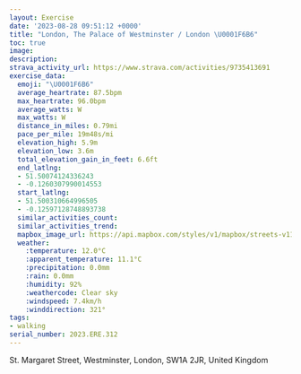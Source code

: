 ```yaml
---
layout: Exercise
date: '2023-08-28 09:51:12 +0000'
title: "London, The Palace of Westminster / London \U0001F6B6"
toc: true
image:
description:
strava_activity_url: https://www.strava.com/activities/9735413691
exercise_data:
  emoji: "\U0001F6B6"
  average_heartrate: 87.5bpm
  max_heartrate: 96.0bpm
  average_watts: W
  max_watts: W
  distance_in_miles: 0.79mi
  pace_per_mile: 19m48s/mi
  elevation_high: 5.9m
  elevation_low: 3.6m
  total_elevation_gain_in_feet: 6.6ft
  end_latlng:
  - 51.50074124336243
  - -0.1260307990014553
  start_latlng:
  - 51.500310664996505
  - -0.12597128748893738
  similar_activities_count:
  similar_activities_trend:
  mapbox_image_url: https://api.mapbox.com/styles/v1/mapbox/streets-v11/static/path-5+787af2-1.0(qiiyHfjXx%40NV%3FNC%5CQr%40%7B%40RKd%40IBGWkBCMKKUGc%40GqB%3F),pin-s-s+e5b22e(-0.1298,51.49865),pin-s-f+89ae00(-0.12856999999999996,51.4985)/auto/800x800?access_token=pk.eyJ1Ijoiam9zaGJlY2ttYW4iLCJhIjoiY205eWR2aDd1MWZ6djJrbXc4a3M0bWZleiJ9.XiG9OWkNcZk2QzjJbxLB4A
  weather:
    :temperature: 12.0°C
    :apparent_temperature: 11.1°C
    :precipitation: 0.0mm
    :rain: 0.0mm
    :humidity: 92%
    :weathercode: Clear sky
    :windspeed: 7.4km/h
    :winddirection: 321°
tags:
- walking
serial_number: 2023.ERE.312
---
```

St. Margaret Street, Westminster, London, SW1A 2JR, United Kingdom
